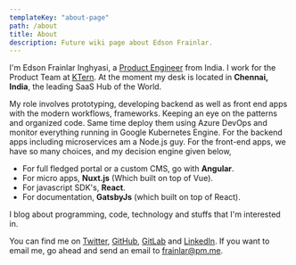 ```yaml
---
templateKey: "about-page"
path: /about
title: About
description: Future wiki page about Edson Frainlar. 
---
```


I'm Edson Frainlar Inghyasi, a [Product Engineer](https://github.com/Frainlar) from India. I work for the Product Team at [KTern](https://www.ktern.com/). At the moment my desk is located in **Chennai, India**, the leading SaaS Hub of the World.

My role involves prototyping, developing backend as well as front end apps with the modern workflows, frameworks. Keeping an eye on the patterns and organized code. Same time deploy them using Azure DevOps and monitor everything running in Google Kubernetes Engine. For the backend apps including microservices am a Node.js guy. For the front-end apps, we have so many choices, and my decision engine given below,

- For full fledged portal or a custom CMS, go with **Angular**.
- For micro apps, **Nuxt.js** (Which built on top of Vue).
- For javascript SDK's, **React**.
- For documentation, **GatsbyJs** (which built on top of React).

I blog about programming, code, technology and stuffs that I'm interested in.

You can find me on [Twitter](https://twitter.com/EdsonFrainlar), [GitHub](https://github.com/Frainlar), [GitLab](https://gitlab.com/Frainlar) and [LinkedIn](https://www.linkedin.com/in/edson-frainlar/). If you want to email me, go ahead and send an email to [frainlar@pm.me](mailto:frainlar@pm.me).

